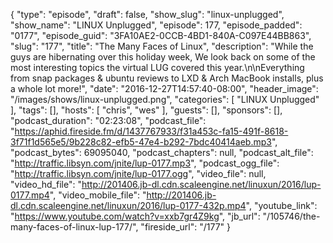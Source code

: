 {
  "type": "episode",
  "draft": false,
  "show_slug": "linux-unplugged",
  "show_name": "LINUX Unplugged",
  "episode": 177,
  "episode_padded": "0177",
  "episode_guid": "3FA10AE2-0CCB-4BD1-840A-C097E44BB863",
  "slug": "177",
  "title": "The Many Faces of Linux",
  "description": "While the guys are hibernating over this holiday week, We look back on some of the most interesting topics the virtual LUG covered this year.\n\nEverything from snap packages & ubuntu reviews to LXD & Arch MacBook installs, plus a whole lot more!",
  "date": "2016-12-27T14:57:40-08:00",
  "header_image": "/images/shows/linux-unplugged.png",
  "categories": [
    "LINUX Unplugged"
  ],
  "tags": [],
  "hosts": [
    "chris",
    "wes"
  ],
  "guests": [],
  "sponsors": [],
  "podcast_duration": "02:23:08",
  "podcast_file": "https://aphid.fireside.fm/d/1437767933/f31a453c-fa15-491f-8618-3f71f1d565e5/9b228c82-efb5-47e4-b292-7bdc40414aeb.mp3",
  "podcast_bytes": 69095040,
  "podcast_chapters": null,
  "podcast_alt_file": "http://traffic.libsyn.com/jnite/lup-0177.mp3",
  "podcast_ogg_file": "http://traffic.libsyn.com/jnite/lup-0177.ogg",
  "video_file": null,
  "video_hd_file": "http://201406.jb-dl.cdn.scaleengine.net/linuxun/2016/lup-0177.mp4",
  "video_mobile_file": "http://201406.jb-dl.cdn.scaleengine.net/linuxun/2016/lup-0177-432p.mp4",
  "youtube_link": "https://www.youtube.com/watch?v=xxb7gr4Z9kg",
  "jb_url": "/105746/the-many-faces-of-linux-lup-177/",
  "fireside_url": "/177"
}

